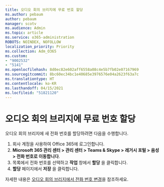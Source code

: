 ```yaml
---
title: 오디오 회의 브리지에 무료 번호 할당
ms.author: pebaum
author: pebaum
manager: scotv
ms.audience: Admin
ms.topic: article
ms.service: o365-administration
ROBOTS: NOINDEX, NOFOLLOW
localization_priority: Priority
ms.collection: Adm_O365
ms.custom:
- "9002532"
- "5141"
ms.openlocfilehash: 8d0ec82e602aff6558a08c4e5b7fb02e07167969
ms.sourcegitcommit: 8bc60ec34bc1e40685e3976576e04a2623f63a7c
ms.translationtype: HT
ms.contentlocale: ko-KR
ms.lasthandoff: 04/15/2021
ms.locfileid: "51821120"
---
```

# <a name="assign-a-toll-free-number-to-your-audio-conferencing-bridge"></a>오디오 회의 브리지에 무료 번호 할당

오디오 회의 브리지에 새 전화 번호를 할당하려면 다음을 수행합니다.

1. 회사 계정을 사용하여 Office 365에 로그인합니다.
2. **Microsoft 365 관리 센터 > 관리 센터 > Teams & Skype > 레거시 포털 > 음성 > 전화 번호로 이동합니다**.
3. 목록에서 전화 번호를 선택하고 **작업** 창에서 **할당** 을 클릭합니다.
4. **할당** 페이지에서 **저장** 을 클릭합니다.

자세한 내용은 [오디오 회의 브리지에서 전화 번호 변경](https://docs.microsoft.com/MicrosoftTeams/change-the-phone-numbers-on-your-audio-conferencing-bridge)을 참조하세요.
